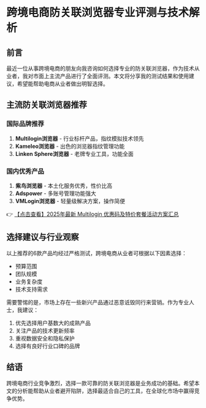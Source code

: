 # 跨境电商防关联浏览器专业评测与技术解析

## 前言
最近一位从事跨境电商的朋友向我咨询如何选择专业的防关联浏览器，作为技术从业者，我对市面上主流产品进行了全面评测。本文将分享我的测试结果和使用建议，希望能帮助电商从业者做出明智选择。

## 主流防关联浏览器推荐

### 国际品牌推荐
1. **Multilogin浏览器** - 行业标杆产品，指纹模拟技术领先
2. **Kameleo浏览器** - 出色的浏览器指纹管理功能
3. **Linken Sphere浏览器** - 老牌专业工具，功能全面

### 国内优秀产品
1. **紫鸟浏览器** - 本土化服务优秀，性价比高
2. **Adspower** - 多账号管理功能强大
3. **VMLogin浏览器** - 轻量级解决方案，操作简便

👉 [【点击查看】2025年最新 Multilogin 优惠码及特价套餐活动方案汇总](https://bit.ly/multIlogin)

## 选择建议与行业观察
以上推荐的6款产品均经过严格测试，跨境电商从业者可根据以下因素选择：
- 预算范围
- 团队规模
- 业务复杂度
- 技术支持需求

需要警惕的是，市场上存在一些新兴产品通过恶意诋毁同行来营销。作为专业人士，我建议：
1. 优先选择用户基数大的成熟产品
2. 关注产品的技术更新频率
3. 重视数据安全和隐私保护
4. 选择有良好行业口碑的品牌

## 结语
跨境电商行业竞争激烈，选择一款可靠的防关联浏览器是业务成功的基础。希望本文的分析能帮助从业者避开陷阱，选择最适合自己的工具，在全球化市场中赢得竞争优势。